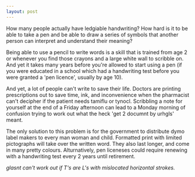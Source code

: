 ```yaml
---
layout: post
---
```


How many people actually have ledgiable handwriting? How hard is it to be able to take a pen and be able to draw a series of symbols that another person can interpret and understand their meaning?

Being able to use a pencil to write words is a skill that is trained from age 2 or whenever you find those crayons and a large white wall to scribble on. And yet it takes many years before you're allowed to start using a pen (if you were educated in a school which had a handwriting test before you were granted a 'pen licence', usually by age 10).

And yet, a lot of people can't write to save their life. Doctors are printing prescriptions out to save time, ink, and inconvenience when the pharmacist can't decipher if the patient needs tamiflu or tynocl. Scribbling a note for yourself at the end of a Friday afternoon can lead to a Monday morning of confusion trying to work out what the heck 'get 2 documnt by urhgls' meant.

The only solution to this problem is for the government to distribute dymo label makers to every man woman and child. Formatted print with limited pictographs will take over the written word. They also last longer, and come in many pretty colours. Alturnatively, pen liceneses could require renewing with a handwriting test every 2 years until retirement.

*glasnt can't work out if T's are L's with mislocated horizontal strokes.*

